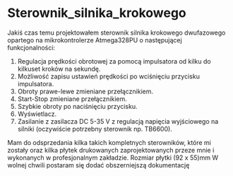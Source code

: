 # Sterownik_silnika_krokowego
Jakiś czas temu projektowałem sterownik silnika krokowego dwufazowego opartego na mikrokontrolerze Atmega328PU o następującej funkcjonalności:
1. Regulacja prędkości obrotowej za pomocą impulsatora od kilku do kilkuset kroków na sekundę. 
2. Możliwość zapisu ustawień prędkości po wciśnięciu przycisku impulsatora.
3. Obroty prawe-lewe zmieniane przełącznikiem.
4. Start-Stop zmieniane przełącznikiem.
5. Szybkie obroty po naciśnięciu przycisku.
6. Wyświetlacz.
7. Zasilanie z zasilacza DC 5-35 V z regulacją napięcia wyjściowego na silniki (oczywiście potrzebny sterownik np. TB6600).

Mam do odsprzedania kilka takich kompletnych sterowników, które mi zostały oraz kilka płytek drukowanych zaprojektowanych przeze mnie i wykonanych w profesjonalnym zakładzie. Rozmiar płytki (92 x 55)mm
W wolnej chwili postaram się dodać obszerniejszą dokumentację
